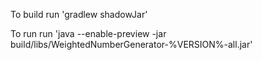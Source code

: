 To build run 'gradlew shadowJar'

To run run 'java --enable-preview -jar build/libs/WeightedNumberGenerator-%VERSION%-all.jar'
